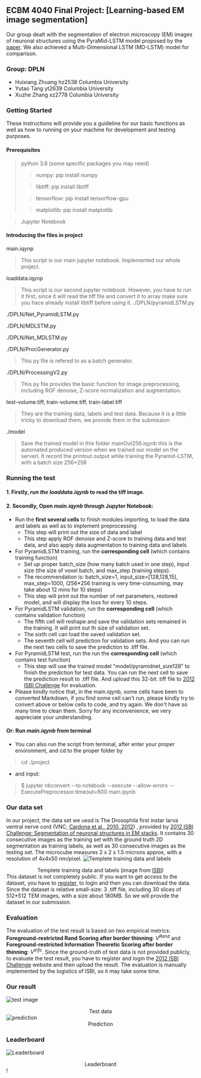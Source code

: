 
## ECBM 4040 Final Project: [Learning-based EM image segmentation]
Our group dealt with the segmentation of electron microscopy (EM) images of neuronal structures using the PyraMid-LSTM model proposed by the [paper](https://arxiv.org/abs/1506.07452). We also achieved a Multi-Dimensional LSTM (MD-LSTM) model for comparison.


### Group: DPLN
* 	Huixiang Zhuang hz2538 Columbia University
* 	Yutao Tang      yt2639 Columbia University
* 	Xuzhe Zhang     xz2778 Columbia University

### Getting Started
These instructions will provide you a guideline for our basic functions as well as how to running on your machine for development and testing purposes.
#### Prerequisites
>python 3.6 (some specific packages you may need)
>>numpy:         pip install numpy
>
>>libtiff:        pip install libtiff
>
>>tensorflow:      pip install tensorflow-gpu
>
>>matplotlib:      pip install matplotlib


>Jupyter Notebook 

#### Introducing the files in project
main.iqynp
>This script is our main jupyter notebook. Implemented our whole project.
>
loaddata.iqynp
>This script is our second jupyter notebook. However, you have to run it first, since it will read the tiff file and convert it to array
>make sure you hace already install libtiff before using it.
./DPLN/pyramidLSTM.py
>
>
./DPLN/Net_PyramidLSTM.py
>
>
./DPLN/MDLSTM.py
>
>
./DPLN/Net_MDLSTM.py
>
>
./DPLN/ProcGenerator.py
>This py file is refered to as a batch generator.
>
./DPLN/ProcessingV2.py
>This py file provides the basic function for image preprocessing, including ROF denoise, Z-score normalization and augmentation.
>
test-volume.tiff, train-volume.tiff, train-label.tiff
>They are the training data, labels and test data. Because it is a little tricky to download them, we provide them in the submission
>
./model
>Save the trained model in this folder
mainOut256.iqynb
>this is the automated produced version when we trained our model on the serverl. It record the printout output while training the Pyramid-LSTM, with a batch size 256*256
>
### Running the test
#### 1. Firstly,  _run the loaddata.iqynb_ to read the tiff image.
#### 2. Secondly, Open _**main.iqynb**_  through Jupyter Notebook:
* Run the **first several cells** to finish modules importing, to load the data and labels as well as to implement preprocessing
    * This step will print out the size of data and label
    * This step apply ROF denoise and Z-score to training data and test data, and also apply data augmentation to training data and labels
* For PyramidLSTM training, run the **corresponding cell** (which contains training function)
    * Set up proper batch_size (how many batch used in one step), input size (the size of voxel batch, and max_step (training steps). 
    * The recommendation is: batch_size=1, input_size=[128,128,15], max_step=1000, (256*256 training is very time-consuming, may take about 12 mins for 10 steps)
    * This step will print out the number of net parameters, restored model, and will display the loss for every 10 steps.
* For PyramidLSTM validation, run the **corresponding cell** (which contains validation function)
    * The fifth cell will reshape and save the validation sets remained in the training. It will print out th size of validation set.
    * The sixth cell can load the saved validation set.
    * The seventh cell will prediction for validation sets. And you can run the next two cells to save the prediction to .tiff file.
* For PyramidLSTM test, run the run the **corresponding cell** (which contains test function)
    * This step will use the trained model "model/pyramidnet_size128" to finish the prediction for test data. You can run the next cell to save the prediction result to .tiff file. And upload this 32-bit .tiff file to [2012 ISBI Challenge](http://brainiac2.mit.edu/isbi_challenge/) for evaluation.
* Please kindly notice that, in the main.iqynb, some cells have been to converted Markdown, if you find some cell can't run, please kindly try to convert above or below cells to code, and try again. We don't have so many time to clean them. Sorry for any inconvenience, we very appreciate your understanding.


####  Or: Run _**main.iqynb**_ from terminal
* You can also run the script from terminal, after enter your proper environment, and cd to the proper folder by 
>cd ./project 
* and input:
>$ jupyter nbconvert --to notebook --execute --allow-errors --ExecutePreprocessor.timeout=600 main.ipynb 
>

### Our data set
In our project, the data set we uesd is The Drosophila first instar larva ventral nerve cord (VNC, [Cardona et al., 2010, 2012](https://www.ini.uzh.ch/~acardona/trakem2.html)) , provided by [2012 ISBI Challenge: Segmentation of neuronal structures in EM stacks](http://brainiac2.mit.edu/isbi_challenge/). It contains 30 consecutive images as the training set with the ground truth 2D segmentation as training labels, as well as 30 consecutive images as the testing set. The microcube measures 2 x 2 x 1.5 microns approx, with a resolution of 4x4x50 nm/pixel. ![**Templete training data and labels**](http://brainiac2.mit.edu/isbi_challenge/sites/default/files/Challenge-ISBI-2012-Animation-Input-Labels.gif)<center>Templete training data and labels (image from [ISBI](http://brainiac2.mit.edu/isbi_challenge/))</center>
This dataset is not completely public. If you want to get access to the dataset, you have to [register](http://brainiac2.mit.edu/isbi_challenge/user/register), to login and then you can download the data. Since the dataset is relative small-size: 3 .tiff file, including 30 slices of 512*512 TEM images, with a size about 180MB. So we will provide the dataset in our submission.

### Evaluation
The evaluation of the test result is based on two empirical metrics: **Foreground-restricted Rand Scoring after border thinning**: $V^{Rand}$ and **Foreground-restricted Information Theoretic Scoring after border thinning**: $V^{Info}$.
Since the ground-truth of test data is not provided publicly, to evaluate the test result, you have to register and login the [2012 ISBI Challenge](http://brainiac2.mit.edu/isbi_challenge/) website and then upload the result. The evaluation is manually implemented by the logistics of ISBI, so it may take some time.

### Our result
![test image](https://github.com/XuzheZ/DPLN-EMSeg/blob/master/images/test-volume.gif?raw=true)<center>Test data </center>![prediction](https://github.com/XuzheZ/DPLN-EMSeg/blob/master/images/prediction_upload_256_epoch3200_unpreprocessed.gif?raw=true)<center>Prediction </center>

### Leaderboard
![Leaderboard](https://github.com/XuzheZ/DPLN-EMSeg/blob/master/images/Leaderboard.png?raw=true)<center>Leaderboard</center>!

